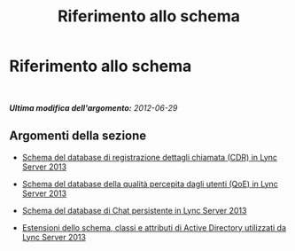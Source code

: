 ﻿---
title: Riferimento allo schema
TOCTitle: Riferimento allo schema
ms:assetid: 565e3675-a30a-4962-9e12-738ba8c0a19a
ms:mtpsurl: https://technet.microsoft.com/it-it/library/Gg398370(v=OCS.15)
ms:contentKeyID: 49300577
ms.date: 08/24/2015
mtps_version: v=OCS.15
ms.translationtype: HT
---

# Riferimento allo schema

 

_**Ultima modifica dell'argomento:** 2012-06-29_

## Argomenti della sezione

  - [Schema del database di registrazione dettagli chiamata (CDR) in Lync Server 2013](lync-server-2013-call-detail-recording-cdr-database-schema.md)

  - [Schema del database della qualità percepita dagli utenti (QoE) in Lync Server 2013](lync-server-2013-quality-of-experience-qoe-database-schema.md)

  - [Schema del database di Chat persistente in Lync Server 2013](lync-server-2013-persistent-chat-database-schema.md)

  - [Estensioni dello schema, classi e attributi di Active Directory utilizzati da Lync Server 2013](lync-server-2013-active-directory-schema-extensions-classes-and-attributes-used-by-lync-server.md)

